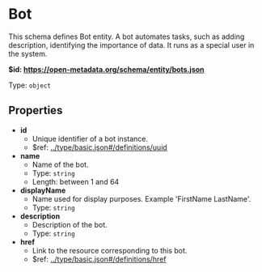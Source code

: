 # Bot

This schema defines Bot entity. A bot automates tasks, such as adding description, identifying the importance of data. It runs as a special user in the system.

<b id="https/open-metadata.org/schema/entity/bots.json">&#36;id: https://open-metadata.org/schema/entity/bots.json</b>

Type: `object`

## Properties
 - **id**
	 - Unique identifier of a bot instance.
	 - &#36;ref: [../type/basic.json#/definitions/uuid](../types/basic.md#uuid)
 - **name**
	 - Name of the bot.
	 - Type: `string`
	 - Length: between 1 and 64
 - **displayName**
	 - Name used for display purposes. Example 'FirstName LastName'.
	 - Type: `string`
 - **description**
	 - Description of the bot.
	 - Type: `string`
 - **href**
	 - Link to the resource corresponding to this bot.
	 - &#36;ref: [../type/basic.json#/definitions/href](../types/basic.md#href)
